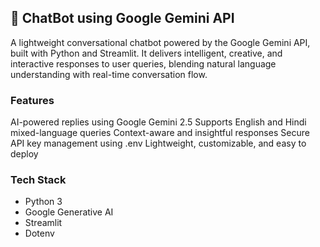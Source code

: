 ## 🤖 ChatBot using Google Gemini API

A lightweight conversational chatbot powered by the Google Gemini API, built with Python and Streamlit. It delivers intelligent, creative, and interactive responses to user queries, blending natural language understanding with real-time conversation flow.

### Features

AI-powered replies using Google Gemini 2.5
Supports English and Hindi mixed-language queries
Context-aware and insightful responses
Secure API key management using .env
Lightweight, customizable, and easy to deploy

### Tech Stack

- Python 3
- Google Generative AI 
- Streamlit
- Dotenv
